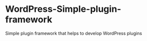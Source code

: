 WordPress-Simple-plugin-framework
=================================

Simple plugin framework that helps to develop WordPress plugins